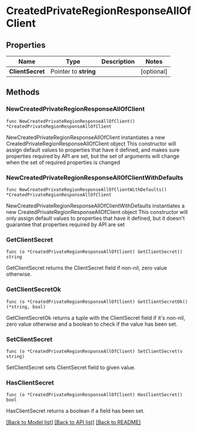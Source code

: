 # CreatedPrivateRegionResponseAllOfClient

## Properties

Name | Type | Description | Notes
------------ | ------------- | ------------- | -------------
**ClientSecret** | Pointer to **string** |  | [optional]

## Methods

### NewCreatedPrivateRegionResponseAllOfClient

`func NewCreatedPrivateRegionResponseAllOfClient() *CreatedPrivateRegionResponseAllOfClient`

NewCreatedPrivateRegionResponseAllOfClient instantiates a new CreatedPrivateRegionResponseAllOfClient object
This constructor will assign default values to properties that have it defined,
and makes sure properties required by API are set, but the set of arguments
will change when the set of required properties is changed

### NewCreatedPrivateRegionResponseAllOfClientWithDefaults

`func NewCreatedPrivateRegionResponseAllOfClientWithDefaults() *CreatedPrivateRegionResponseAllOfClient`

NewCreatedPrivateRegionResponseAllOfClientWithDefaults instantiates a new CreatedPrivateRegionResponseAllOfClient object
This constructor will only assign default values to properties that have it defined,
but it doesn't guarantee that properties required by API are set

### GetClientSecret

`func (o *CreatedPrivateRegionResponseAllOfClient) GetClientSecret() string`

GetClientSecret returns the ClientSecret field if non-nil, zero value otherwise.

### GetClientSecretOk

`func (o *CreatedPrivateRegionResponseAllOfClient) GetClientSecretOk() (*string, bool)`

GetClientSecretOk returns a tuple with the ClientSecret field if it's non-nil, zero value otherwise
and a boolean to check if the value has been set.

### SetClientSecret

`func (o *CreatedPrivateRegionResponseAllOfClient) SetClientSecret(v string)`

SetClientSecret sets ClientSecret field to given value.

### HasClientSecret

`func (o *CreatedPrivateRegionResponseAllOfClient) HasClientSecret() bool`

HasClientSecret returns a boolean if a field has been set.


[[Back to Model list]](../README.md#documentation-for-models) [[Back to API list]](../README.md#documentation-for-api-endpoints) [[Back to README]](../README.md)
